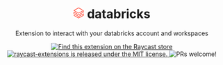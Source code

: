<div align="center">
  <h1><img src="assets/databricks.svg" width="25" alt="Logo">&nbsp;databricks</h1>

Extension to interact with your databricks account and workspaces

  <p>
    <a href="https://www.raycast.com/stelo/databricks">
      <img src="https://img.shields.io/badge/Raycast-store-red.svg"
        alt="Find this extension on the Raycast store"
      />
    </a>
    <a
      href="https://github.com/raycast/extensions/blob/master/LICENSE"
    >
      <img
        src="https://img.shields.io/badge/license-MIT-blue.svg"
        alt="raycast-extensions is released under the MIT license."
      />
    </a>
    <img
      src="https://img.shields.io/badge/PRs-welcome-brightgreen.svg"
      alt="PRs welcome!"
    />
  </p>
</div>
